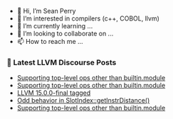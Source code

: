 - 👋 Hi, I’m Sean Perry
- 👀 I’m interested in compilers (c++, COBOL, llvm)
- 🌱 I’m currently learning ...
- 💞️ I’m looking to collaborate on ...
- 📫 How to reach me ...

<!---
s66perry/s66perry is a ✨ special ✨ repository because its `README.md` (this file) appears on your GitHub profile.
You can click the Preview link to take a look at your changes.
--->
### 📕 Latest LLVM Discourse Posts

<!-- DISCOURSE-LLVM:START -->
- [Supporting top-level ops other than builtin.module](https://discourse.llvm.org/t/supporting-top-level-ops-other-than-builtin-module/65224#post_4)
- [Supporting top-level ops other than builtin.module](https://discourse.llvm.org/t/supporting-top-level-ops-other-than-builtin-module/65224#post_3)
- [LLVM 15.0.0-final tagged](https://discourse.llvm.org/t/llvm-15-0-0-final-tagged/65097#post_16)
- [Odd behavior in SlotIndex::getInstrDistance&lpar;&rpar;](https://discourse.llvm.org/t/odd-behavior-in-slotindex-getinstrdistance/64934#post_8)
- [Supporting top-level ops other than builtin.module](https://discourse.llvm.org/t/supporting-top-level-ops-other-than-builtin-module/65224#post_2)
<!-- DISCOURSE-LLVM:END -->
